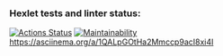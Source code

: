 ### Hexlet tests and linter status:
[![Actions Status](https://github.com/Tvelse/frontend-project-lvl1/workflows/hexlet-check/badge.svg)](https://github.com/Tvelse/frontend-project-lvl1/actions)
[![Maintainability](https://api.codeclimate.com/v1/badges/977fe8211b78a7636e8f/maintainability)](https://codeclimate.com/github/Tvelse/frontend-project-lvl1/maintainability)
https://asciinema.org/a/1QALpGOtHa2Mmccp9acI8xi4I